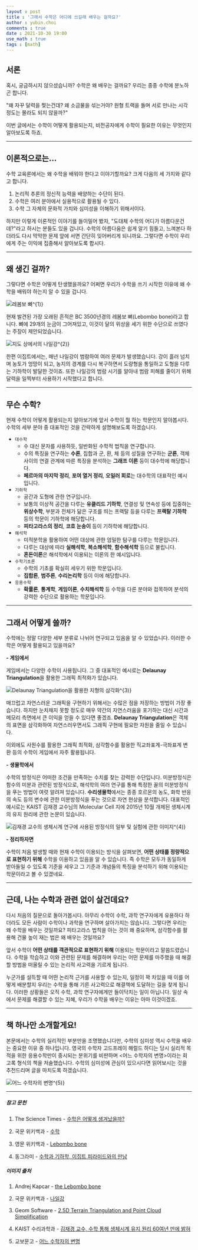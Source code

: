 ```yaml
---
layout : post
title : '그래서 수학은 어디에 쓰길래 배우는 걸까요?'
author : yubin.choi
comments : true
date : 2021-10-30 19:00
use_math : true
tags : [math]
---
```


## 서론

혹시, 궁금하시지 않으셨습니까? 수학은 왜 배우는 걸까요? 우리는 종종 수학에 분노하곤 합니다.

"왜 자꾸 달력을 찢는건데? 왜 소금물을 섞는거야? 원형 트랙을 돌며 서로 만나는 시각 정도는 몰라도 되지 않을까?"

이번 글에서는 수학이 어떻게 활용되는지, 비전공자에게 수학이 필요한 이유는 무엇인지 알아보도록 하죠.

---

## 이론적으로는...

수학 교육론에서는 왜 수학을 배워야 한다고 이야기할까요? 크게 다음의 세 가지와 같다고 합니다.

1. 논리적 추론의 정신적 능력을 배양하는 수단이 된다.
2. 수학은 여러 분야에서 실용적으로 활용될 수 있다.
3. 수학 그 자체의 문화적 가치와 심미성을 이해하기 위해서이다.

하지만 이렇게 이론적인 이야기를 들이밀어 봤자, "도대체 수학의 어디가 아름다운건데?"라고 하시는 분들도 있을 겁니다. 수학의 아름다움은 쉽게 알기 힘들고, 느껴본다 하더라도 다시 막막한 문제 앞에 서면 간단히 잊어버리게 되니까요. 그렇다면 수학이 우리에게 주는 이익에 집중해서 알아보도록 합시다.

---

## 왜 생긴 걸까?

그렇다면 수학은 어떻게 탄생했을까요? 어쩌면 우리가 수학을 쓰기 시작한 이유에 왜 수학을 배워야 하는지 알 수 있을 겁니다.

![레봄보 뼈$^{1)}$](https://www.researchgate.net/profile/Andrej-Kapcar/publication/333390516/figure/fig1/AS:762911760850946@1558903746543/the-Lebombo-bone-https-trueddotorgwordpresscom-blog-downloaded-10102015.jpg)

현재 발견된 가장 오래된 흔적은 BC 3500년경의 레봄보 뼈(Lebombo bone)라고 합니다. 뼈에 29개의 눈금이 그어져있고, 이것이 달의 위상을 세기 위한 수단으로 쓰였다는 주장이 제안되었습니다.

![지도 상에서의 나일강$^{2)}$](https://upload.wikimedia.org/wikipedia/commons/thumb/5/59/Nile-en.svg/400px-Nile-en.svg.png)

한편 이집트에서는, 매년 나일강이 범람하여 여러 문제가 발생했습니다. 강이 흘러 넘치며 농토가 엉망이 되고, 농지의 경계를 다시 복구하면서 도량형을 통일하고 도형을 다루는 기하학이 발달한 것이죠. 또한 나일강의 범람 시기를 알아내 범람 피해를 줄이기 위해 달력을 일찍부터 사용하기 시작했다고 합니다.

---

## 무슨 수학?

현재 수학이 어떻게 활용되는지 알아보기에 앞서 수학이 뭘 하는 학문인지 알아봅시다. 수학의 세부 분야 중 대표적인 것을 간략하게 설명해보도록 하겠습니다.

- `대수학`
  - 수 대신 문자를 사용하듯, 일반화된 수학적 법칙을 연구합니다.
  - 수의 특징을 연구하는 **수론**, 집합과 군, 환, 체 등의 성질을 연구하는 **군론**, 객체 사이의 연결 관계에 따른 특징을 분석하는 **그래프 이론** 등이 대수학에 해당합니다.
  - **페르마의 마지막 정리**, **포여 열거 정리**, **오일러 회로**는 대수학의 대표적인 예시입니다.
- `기하학`
  - 공간과 도형에 관한 연구입니다.
  - 보통의 이상적 공간을 다루는 **유클리드 기하학**, 연결성 및 연속성 등에 집중하는 **위상수학**, 부분과 전체가 닮은 구조를 띄는 프랙탈 등을 다루는 **프랙탈 기하학** 등의 학문이 기하학에 해당합니다.
  - **피타고라스의 정리**, **코흐 눈송이** 등이 기하학에 해당합니다.
- `해석학`
  - 미적분학을 활용하여 어떤 대상에 관한 엄밀한 탐구를 다루는 학문입니다.
  - 다루는 대상에 따라 **실해석학**, **복소해석학**, **함수해석학** 등으로 불립니다.
  - **혼돈이론**은 해석학에서 이용되는 이론의 한 예시입니다.
- `수학기초론`
  - 수학의 기초를 확실히 세우기 위한 학문입니다.
  - **집합론**, **범주론**, **수리논리학** 등이 이에 해당합니다.
- `응용수학`
  - **확률론**, **통계학**, **게임이론**, **수치해석학** 등 수학을 다른 분야와 접목하여 분석의 강력한 수단으로 활용하는 학문입니다.

---

## 그래서 어떻게 쓸까?

수학에는 정말 다양한 세부 분류로 나뉘어 연구되고 있음을 알 수 있었습니다. 이러한 수학은 어떻게 활용되고 있을까요?

**\- 게임에서**

게임에서는 다양한 수학이 사용됩니다. 그 중 대표적인 예시로는 **Delaunay Triangulation**을 활용한 그래픽 최적화가 있습니다.

![Delaunay Triangulation을 활용한 지형의 삼각화$^{3)}$](https://user-images.githubusercontent.com/46587635/139430573-39cf6cf4-c417-473c-982c-4f3cb66456e5.png)

매끄럽고 자연스러운 그래픽을 구현하기 위해서는 수많은 점을 저장하는 방법이 가장 좋습니다. 하지만 눈치채지 못할 정도로 매우 약간의 자연스러움을 포기하는 대신 시간과 메모리 측면에서 큰 이익을 얻을 수 있다면 좋겠죠. **Delaunay Triangulation**은 객체의 표면을 삼각화하여 자연스러우면서도 그래픽 구현에 필요한 자원을 줄일 수 있습니다.

이외에도 사원수를 활용한 그래픽 최적화, 삼각함수를 활용한 직교좌표계-극좌표계 변환 등의 수학이 게임에서 자주 활용됩니다.

**\- 생물학에서**

수학의 방정식은 어떠한 조건을 만족하는 수치를 찾는 강력한 수단입니다. 미분방정식은 함수의 미분과 관련된 방정식으로, 해석학의 여러 연구를 통해 특정한 꼴의 미분방정식을 푸는 방법이 여럿 알려져 있습니다. **수리생물학**에서는 종종 호르몬의 농도, 화학 반응의 속도 등의 변수에 관한 미분방정식을 푸는 것으로 자연 현상을 분석합니다. 대표적인 예시로는 KAIST 김재경 교수님의 Molecular Cell 지에 2015년 10월 개제된 생체시계의 유지 원리에 관한 논문이 있습니다.

![김재경 교수의 생체시계 연구에 사용된 방정식의 일부 및 실험에 관한 이미지$^{4)}$](https://user-images.githubusercontent.com/46587635/139520992-417ba266-bd79-477f-bb40-90f1f7a55db3.png)

**\- 정리하자면**

수학이 처음 발생할 때와 현재 수학이 이용되는 방식을 살펴보면, **어떤 상태를 정량적으로 표현하기 위해** 수학을 이용하고 있음을 알 수 있습니다. 즉 수학은 모두가 동일하게 받아들일 수 있도록 기준을 세우고 그 기준과 개념들의 특징을 분석하기 위해 이용되는 학문이라고 볼 수 있겠네요.

---

## 근데, 나는 수학과 관련 없이 살건데요?

다시 처음의 질문으로 돌아가봅시다. 아무리 수학이 수학, 과학 연구자에게 유용하다 하더라도 모든 사람이 수학이나 과학을 연구하며 살아가지는 않습니다. 그렇다면 우리는 왜 수학을 배우는 것일까요? 피타고라스 법칙을 아는 것이 왜 중요하며, 삼각함수를 활용해 건물 높이 재는 법은 왜 배우는 것일까요?

앞서 수학이 **어떤 상태를 객관적으로 표현하기 위해** 이용되는 학문이라고 말씀드렸습니다. 수학을 학습하고 이와 관련된 문제를 해결하며 우리는 어떤 문제를 마주했을 때 해결할 방법을 떠올릴 수 있는 논리적 사고력을 기르게 됩니다.

누군가를 설득할 때 어떤 논리적 근거를 사용할 수 있는지, 일정이 꽉 차있을 때 이를 어떻게 배분할지 우리는 수학을 통해 기른 사고력으로 해결책에 도달하는 길을 찾게 됩니다. 이러한 상황들은 오직 수학, 과학 연구자에게만 들이닥치는 일이 아닙니다. 일상 속에서 문제를 해결할 수 있는 지혜, 우리가 수학을 배우는 이유는 아마 이것이겠죠.

---

## 책 하나만 소개할게요!

본문에서는 수학의 실리적인 부분만을 조명했습니다만, 수학의 심미성 역시 수학을 배우는 중요한 이유 중 하나입니다. 영국의 수학자 고드프레이 해럴드 하디는 당시 실리적 목적을 위한 응용수학만이 중시되는 분위기를 비판하며 \<어느 수학자의 변명\>이라는 회고록 형식의 책을 저술했습니다. 수학의 심미성에 관심이 있으시다면 읽어보시는 것을 추천드리며 글을 마치도록 하겠습니다.

![어느 수학자의 변명$^{5)}$](http://image.kyobobook.co.kr/images/book/large/297/l9788998853297.jpg)



---

##### 참고 문헌

1) The Science Times - [수학은 어떻게 생겨났을까?](https://www.sciencetimes.co.kr/news/%EC%88%98%ED%95%99%EC%9D%80-%EC%96%B4%EB%96%BB%EA%B2%8C-%EC%83%9D%EA%B2%A8%EB%82%AC%EC%9D%84%EA%B9%8C/)

2) 국문 위키백과 - [수학](https://ko.wikipedia.org/wiki/%EC%88%98%ED%95%99)

3) 영문 위키백과 - [Lebombo bone](https://en.wikipedia.org/wiki/Lebombo_bone)

4) 동그라미 - [수학과 기하학, 이집트 피라미드와의 만남](https://brunch.co.kr/@goldstar10041/34)

##### 이미지 출처

1) Andrej Kapcar - [the Lebombo bone](https://www.researchgate.net/figure/the-Lebombo-bone-https-trueddotorgwordpresscom-blog-downloaded-10102015_fig1_333390516)

2) 국문 위키백과 - [나일강](https://ko.wikipedia.org/wiki/%EB%82%98%EC%9D%BC%EA%B0%95)

3) Geom Software - [2.5D Terrain Triangulation and Point Cloud Simplification](https://www.geom.at/terrain-triangulation/)

4) KAIST 수리과학과 - [김재경 교수, 수학 통해 생체시계 유지 원리 60여년 만에 밝혀](https://mathsci.kaist.ac.kr/home/2015/10/%EA%B9%80%EC%9E%AC%EA%B2%BD-%EA%B5%90%EC%88%98-%EC%88%98%ED%95%99-%ED%86%B5%ED%95%B4-%EC%83%9D%EC%B2%B4%EC%8B%9C%EA%B3%84-%EC%9C%A0%EC%A7%80-%EC%9B%90%EB%A6%AC-60%EC%97%AC%EB%85%84-%EB%A7%8C%EC%97%90/)

5) 교보문고 - [어느 수학자의 변명](http://www.kyobobook.co.kr/product/detailViewKor.laf?ejkGb=KOR&mallGb=KOR&barcode=9788998853297&orderClick=LAG&Kc=)
